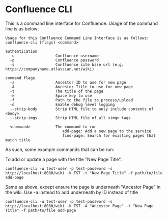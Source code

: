 # Confluence CLI

This is a command line interface for Confluence. Usage of the command line is as below:

```
Usage for this Confluence Command Line Interface is as follows:
confluence-cli [flags] <command>

authentication
  -u                  Confluence username
  -p                  Confluence password
  -s                  Confluence site base url (e.g. https://companyname.atlassian.net/wiki)

command flags
  -a                  Ancestor ID to use for new page
  -A                  Ancestor Title to use for new page
  -t                  The title of the page
  -k                  Space key to use
  -f                  Path to the file to process/upload
  -d                  Enable debug level logging
  --strip-body        Strip HTML file to only include contents of <body>
  --strip-imgs        Strip HTML file of all <img> tags

  <command>           The command to run
                         add-page: Add a new page to the service
                         find-page: Search for existing pages that match title
```

As such, some example commands that can be run:

To add or update a page with the title "New Page Title".
```
confluence-cli -u test-user -p test-password -s http://localhost:8080/wiki -k TST -t "New Page Title" -f path/to/file add-page
```

Same as above, except ensure the page is underneath "Ancestor Page" in the wiki. Use -a instead to add underneath by ID instead of title
```
confluence-cli -u test-user -p test-password -s http://localhost:8080/wiki -k TST -A "Ancestor Page" -t "New Page Title" -f path/to/file add-page
```
